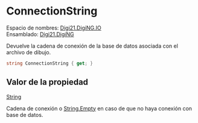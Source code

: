 # ConnectionString

Espacio de nombres: [Digi21.DigiNG.IO](/digi3d-net/programacion/.net/referencia/digi21.diging/digi21.diging.io/)  
Ensamblado: [Digi21.DigiNG](/digi3d-net/programacion/.net/referencia/digi21.diging.plugin/digi21.diging/)

Devuelve la cadena de conexión de la base de datos asociada con el archivo de dibujo.

```csharp
string ConnectionString { get; }
```

## Valor de la propiedad

[String](https://docs.microsoft.com/en-us/dotnet/api/system.string?view=net-5.0)

Cadena de conexión o [String.Empty](https://docs.microsoft.com/en-us/dotnet/api/system.string.empty?view=net-5.0) en caso de que no haya conexión con base de datos.

